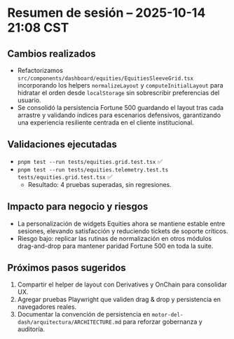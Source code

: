 # Resumen de sesión – 2025-10-14 21:08 CST

## Cambios realizados
- Refactorizamos `src/components/dashboard/equities/EquitiesSleeveGrid.tsx` incorporando los helpers `normalizeLayout` y `computeInitialLayout` para hidratar el orden desde `localStorage` sin sobrescribir preferencias del usuario.
- Se consolidó la persistencia Fortune 500 guardando el layout tras cada arrastre y validando índices para escenarios defensivos, garantizando una experiencia resiliente centrada en el cliente institucional.

## Validaciones ejecutadas
- `pnpm test --run tests/equities.grid.test.tsx` ✅
- `pnpm test --run tests/equities.telemetry.test.ts tests/equities.grid.test.tsx` ✅
  - Resultado: 4 pruebas superadas, sin regresiones.

## Impacto para negocio y riesgos
- La personalización de widgets Equities ahora se mantiene estable entre sesiones, elevando satisfacción y reduciendo tickets de soporte críticos.
- Riesgo bajo: replicar las rutinas de normalización en otros módulos drag-and-drop para mantener paridad Fortune 500 en toda la suite.

## Próximos pasos sugeridos
1. Compartir el helper de layout con Derivatives y OnChain para consolidar UX.
2. Agregar pruebas Playwright que validen drag & drop y persistencia en navegadores reales.
3. Documentar la convención de persistencia en `motor-del-dash/arquitectura/ARCHITECTURE.md` para reforzar gobernanza y auditoría.
